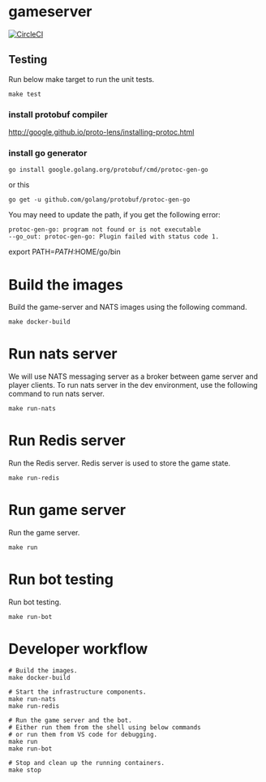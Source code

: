 # gameserver

[![CircleCI](https://circleci.com/gh/New-Voyager/gameserver.svg?style=svg&circle-token=15669e5d94af5df5bde7e4bcbf095dd3b89263bc)](https://app.circleci.com/pipelines/github/New-Voyager/gameserver)

## Testing

Run below make target to run the unit tests.
```
make test
```

### install protobuf compiler
http://google.github.io/proto-lens/installing-protoc.html

### install go generator
```
go install google.golang.org/protobuf/cmd/protoc-gen-go
```
or this
```
go get -u github.com/golang/protobuf/protoc-gen-go
```

You may need to update the path, if you get the following error:
```
protoc-gen-go: program not found or is not executable
--go_out: protoc-gen-go: Plugin failed with status code 1.
```
export PATH=$PATH:$HOME/go/bin


# Build the images
Build the game-server and NATS images using the following command.
```
make docker-build
```

# Run nats server
We will use NATS messaging server as a broker between game server
and player clients. To run nats server in the dev environment, 
use the following command to run nats server.
```
make run-nats
```

# Run Redis server
Run the Redis server. Redis server is used to store the game state.
```
make run-redis
```

# Run game server
Run the game server.
```
make run
```

# Run bot testing
Run bot testing.
```
make run-bot
```

# Developer workflow
```
# Build the images.
make docker-build

# Start the infrastructure components.
make run-nats
make run-redis

# Run the game server and the bot.
# Either run them from the shell using below commands
# or run them from VS code for debugging.
make run
make run-bot

# Stop and clean up the running containers.
make stop
```
